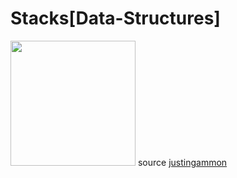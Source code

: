 # Stacks[Data-Structures]
<img src="https://media.giphy.com/media/3o85xrQOrtDruRndYI/giphy.gif" height="200" width="200"> 
<h10>source <a href=http://www.justingammon.com</a>justingammon</h10>
